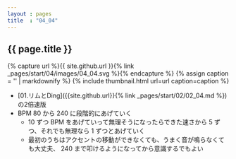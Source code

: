 ```yaml
---
layout : pages
title  : "04_04"
---
```


## {{ page.title }}

{% capture url %}{{ site.github.url }}{% link _pages/start/04/images/04_04.svg %}{% endcapture %}
{% assign caption = '' | markdownify %}
{% include thumbnail.html url=url caption=caption %}

* [01.リムとDing]({{site.github.url}}{% link _pages/start/02/02_04.md %}) の2倍速版
* BPM 80 から 240 に段階的にあげていく
  * 10 ずつ BPM をあげていって無理そうになったらできた速さから 5 ずつ、それでも無理なら 1 ずつとあげていく
  * 最初のうちはアクセントの移動ができなくても、うまく音が鳴らなくても大丈夫、 240 まで叩けるようになってから意識するでもよい